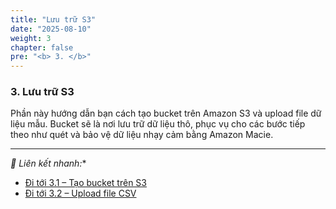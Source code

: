 ```yaml
---
title: "Lưu trữ S3"
date: "2025-08-10"
weight: 3
chapter: false
pre: "<b> 3. </b>"
---
```


### **3. Lưu trữ S3**

Phần này hướng dẫn bạn cách tạo bucket trên Amazon S3 và upload file dữ liệu mẫu. Bucket sẽ là nơi lưu trữ dữ liệu thô, phục vụ cho các bước tiếp theo như quét và bảo vệ dữ liệu nhạy cảm bằng Amazon Macie.


---
*🔗 Liên kết nhanh:**
- [Đi tới 3.1 – Tạo bucket trên S3](3.1-tao-bucket-s3/)
- [Đi tới 3.2 – Upload file CSV](3.2-upload-file-csv)












